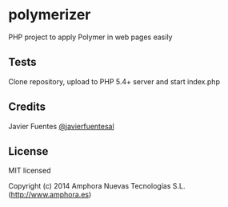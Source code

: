 # polymerizer
PHP project to apply Polymer in web pages easily

## Tests

Clone repository, upload to PHP 5.4+ server and start index.php

## Credits

Javier Fuentes [@javierfuentesal](http://www.twitter.com/javierfuentesal)

## License

MIT licensed

Copyright (c) 2014 Amphora Nuevas Tecnologías S.L. (http://www.amphora.es)
